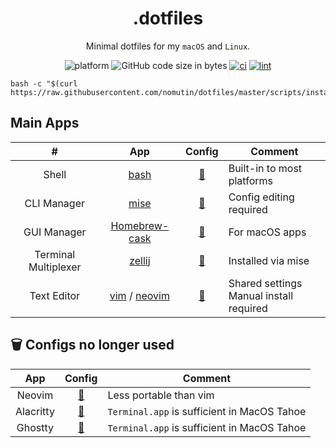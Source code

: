 <div align="center">

# .dotfiles

Minimal dotfiles for my `macOS` and `Linux`.

![platform](https://img.shields.io/badge/platform-macOS%20|%20Linux-blue)
![GitHub code size in bytes](https://img.shields.io/github/languages/code-size/nomutin/dotfiles)
[![ci](https://github.com/nomutin/dotfiles/actions/workflows/ci.yaml/badge.svg)](https://github.com/nomutin/dotfiles/actions/workflows/ci.yaml)
[![lint](https://github.com/nomutin/dotfiles/actions/workflows/lint.yaml/badge.svg)](https://github.com/nomutin/dotfiles/actions/workflows/lint.yaml)

</div>

```shell
bash -c "$(curl https://raw.githubusercontent.com/nomutin/dotfiles/master/scripts/install.sh)"
```

## Main Apps

| #                    | App                                                      | Config                                | Comment                                    |
| :------------------: | :------------------------------------------------------: | :-----------------------------------: | ------------------------------------------ |
| Shell                | [bash](https://www.gnu.org/software/bash/)               | [📂](./config/bashrc)                 | Built-in to most platforms                 |
| CLI Manager          | [mise](https://mise.jdx.dev/)                            | [📂](./xdg_config/mise/config.toml)   | Config editing required                    |
| GUI Manager          | [Homebrew-cask](https://brew.sh)                         | [📂](./config/Brewfile)               | For macOS apps                             |
| Terminal Multiplexer | [zellij](https://zellij.dev)                             | [📂](./xdg_config/zellij/config.kdl)  | Installed via mise                         |
| Text Editor          | [vim](https://www.vim.org) / [neovim](https://neovim.io) | [📁](./config/vimrc)                  | Shared settings<br>Manual install required |

## 🗑️ Configs no longer used

| App       | Config                                                                 | Comment                                     |
| :-------: | :--------------------------------------------------------------------: | ------------------------------------------- |
| Neovim    | [🔗](https://gist.github.com/nomutin/512f27a7b8bf8969a43d9ff0483938da) | Less portable than vim                      |
| Alacritty | [🔗](https://gist.github.com/nomutin/6f7640e77576ef585c9fb7dc15ff9f13) | `Terminal.app` is sufficient in MacOS Tahoe |
| Ghostty   | [🔗](https://gist.github.com/nomutin/b626b919d8dcabdff6da39e342a8f16a) | `Terminal.app` is sufficient in MacOS Tahoe |
